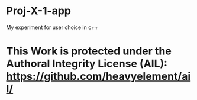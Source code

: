 # Proj-X-1-app

My experiment for user choice in c++

# This Work is protected under the Authoral Integrity License (AIL): https://github.com/heavyelement/ail/
